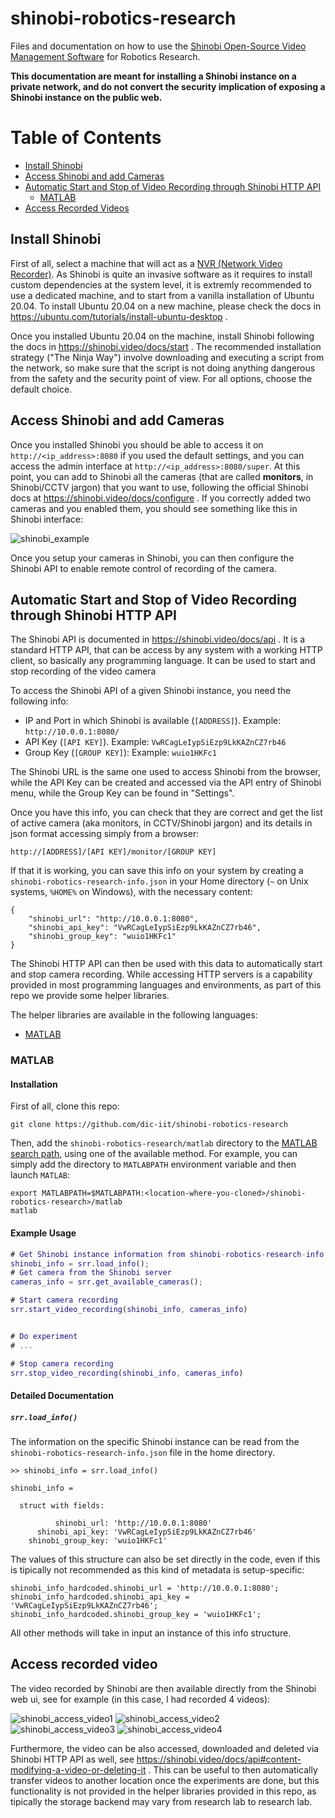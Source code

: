 # shinobi-robotics-research
Files and documentation on how to use the [Shinobi Open-Source Video Management Software](https://shinobi.video) for Robotics Research.

**This documentation are meant for installing a Shinobi instance on a private network, and do not convert the security implication of exposing a Shinobi instance on the public web.**

Table of Contents
=================
  * [Install Shinobi](#install-shinobi)
  * [Access Shinobi and add Cameras](#access-shinobi-and-add-cameras)
  * [Automatic Start and Stop of Video Recording through Shinobi HTTP API](#automatic-start-and-stop-of-video-recording-through-shinobi-http-api)
    * [MATLAB](#matlab)
  * [Access Recorded Videos](#access-recorded-video) 

## Install Shinobi

First of all, select a machine that will act as a [NVR (Network Video Recorder)](https://en.wikipedia.org/wiki/Network_video_recorder). As Shinobi is quite an invasive software as it requires to install custom dependencies at the system level, it is extremly recommended to use a dedicated machine, and to start from a vanilla installation of Ubuntu 20.04. To install Ubuntu 20.04 on a new machine, please check the docs in https://ubuntu.com/tutorials/install-ubuntu-desktop .

Once you installed Ubuntu 20.04 on the machine, install Shinobi following the docs in https://shinobi.video/docs/start . The recommended installation strategy ("The Ninja Way") involve downloading and executing a script from the network, so make sure that the script is not doing anything dangerous from the safety and the security point of view. For all options, choose the default choice.

## Access Shinobi and add Cameras

Once you installed Shinobi you should be able to access it on `http://<ip_address>:8080` if you used the default settings, and you can access the admin interface at `http://<ip_address>:8080/super`. At this point, you can add to Shinobi all the cameras (that are called **monitors**, in Shinobi/CCTV jargon) that you want to use, following the official Shinobi docs at https://shinobi.video/docs/configure . If you correctly added two cameras and you enabled them, you should see something like this in Shinobi interface:

![shinobi_example](https://user-images.githubusercontent.com/1857049/127281442-a9c4deab-2411-498e-be09-517c165ad1fb.png)

Once you setup your cameras in Shinobi, you can then configure the Shinobi API to enable remote control of recording of the camera.

## Automatic Start and Stop of Video Recording through Shinobi HTTP API

The Shinobi API is documented in https://shinobi.video/docs/api . It is a standard HTTP API, that can be access by any system with a working HTTP client, so basically any programming language.  It can be used to start and stop recording of the video camera

To access the Shinobi API of a given Shinobi instance, you need the following info:
* IP and Port in which Shinobi is available (`[ADDRESS]`). Example: `http://10.0.0.1:8080/` 
* API Key (`[API KEY]`). Example: `VwRCagLeIypSiEzp9LkKAZnCZ7rb46`
* Group Key (`[GROUP KEY]`): Example: `wuio1HKFc1`

The Shinobi URL is the same one used to access Shinobi from the browser, while the API Key can be created and accessed via the API entry of Shinobi menu, while the Group Key can be found in "Settings".

Once you have this info, you can check that they are correct and get the list of active camera (aka monitors, in CCTV/Shinobi jargon) and its details in json format accessing simply from a browser:
~~~
http://[ADDRESS]/[API KEY]/monitor/[GROUP KEY]
~~~

If that it is working, you can save this info on your system by creating a `shinobi-robotics-research-info.json` in your Home directory (`~` on Unix systems, `%HOME%` on Windows), with the necessary content:
~~~
{
    "shinobi_url": "http://10.0.0.1:8080",
    "shinobi_api_key": "VwRCagLeIypSiEzp9LkKAZnCZ7rb46",
    "shinobi_group_key": "wuio1HKFc1"
}
~~~

The Shinobi HTTP API can then be used with this data to automatically start and stop camera recording. While accessing HTTP servers is a capability
provided in most programming languages and environments, as part of this repo we provide some helper libraries.

The helper libraries are available in the following languages:

* [MATLAB](#MATLAB)

### MATLAB

#### Installation

First of all, clone this repo:
~~~
git clone https://github.com/dic-iit/shinobi-robotics-research
~~~

Then, add the `shinobi-robotics-research/matlab` directory to the [MATLAB search path](https://www.mathworks.com/help/matlab/matlab_env/what-is-the-matlab-search-path.html), using one of the available method. For example, you can simply add the directory to `MATLABPATH` environment variable and then launch `MATLAB`:
~~~
export MATLABPATH=$MATLABPATH:<location-where-you-cloned>/shinobi-robotics-research>/matlab
matlab
~~~

#### Example Usage

~~~matlab
# Get Shinobi instance information from shinobi-robotics-research-info.json file
shinobi_info = srr.load_info();
# Get camera from the Shinobi server 
cameras_info = srr.get_available_cameras();

# Start camera recording
srr.start_video_recording(shinobi_info, cameras_info)


# Do experiment
# ...

# Stop camera recording
srr.stop_video_recording(shinobi_info, cameras_info)
~~~


#### Detailed Documentation

##### `srr.load_info()`

The information on the specific Shinobi instance can be read from the `shinobi-robotics-research-info.json` file in the home directory.
~~~
>> shinobi_info = srr.load_info()

shinobi_info = 

  struct with fields:

          shinobi_url: 'http://10.0.0.1:8080'
      shinobi_api_key: 'VwRCagLeIypSiEzp9LkKAZnCZ7rb46'
    shinobi_group_key: 'wuio1HKFc1'
~~~

The values of this structure can also be set directly in the code, even if this is tipically not recommended as this kind of metadata is setup-specific:
~~~
shinobi_info_hardcoded.shinobi_url = 'http://10.0.0.1:8080';
shinobi_info_hardcoded.shinobi_api_key = 'VwRCagLeIypSiEzp9LkKAZnCZ7rb46';
shinobi_info_hardcoded.shinobi_group_key = 'wuio1HKFc1';
~~~

All other methods will take in input an instance of this info structure.


## Access recorded video

The video recorded by Shinobi are then available directly from the Shinobi web ui, see for example (in this case, I had recorded 4 videos):

![shinobi_access_video1](https://user-images.githubusercontent.com/1857049/127284398-dc0c6271-f77a-4b8b-99aa-f7336dbd9497.png)
![shinobi_access_video2](https://user-images.githubusercontent.com/1857049/127284392-829a5820-c9ed-4272-bf06-87b1518d4819.png)
![shinobi_access_video3](https://user-images.githubusercontent.com/1857049/127284380-d3c228e1-6cbc-47db-b231-65e4658d6e29.png)
![shinobi_access_video4](https://user-images.githubusercontent.com/1857049/127284376-c4577756-2dff-45bb-a6f8-0ee4edfa6524.png)


Furthermore, the video can be also accessed, downloaded and deleted via Shinobi HTTP API as well, see https://shinobi.video/docs/api#content-modifying-a-video-or-deleting-it . This can be useful to then automatically transfer videos to another location once the experiments are done, but this
functionality is not provided in the helper libraries provided in this repo, as tipically the storage backend may vary from research lab to research lab. 

